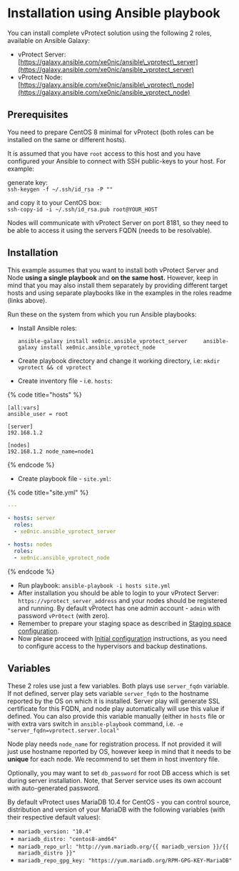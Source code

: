 # Installation using Ansible playbook

You can install complete vProtect solution using the following 2 roles, available on Ansible Galaxy:

* vProtect Server: [https://galaxy.ansible.com/xe0nic/ansible\_vprotect\_server](https://galaxy.ansible.com/xe0nic/ansible_vprotect_server)
* vProtect Node: [https://galaxy.ansible.com/xe0nic/ansible\_vprotect\_node](https://galaxy.ansible.com/xe0nic/ansible_vprotect_node)

## Prerequisites

You need to prepare CentOS 8 minimal for vProtect \(both roles can be installed on the same or different hosts\).

It is assumed that you have `root` access to this host and you have configured your Ansible to connect with SSH public-keys to your host. For example:

generate key:  
`ssh-keygen -f ~/.ssh/id_rsa -P ""`

and copy it to your CentOS box:  
`ssh-copy-id -i ~/.ssh/id_rsa.pub root@YOUR_HOST`

Nodes will communicate with vProtect Server on port 8181, so they need to be able to access it using the servers FQDN \(needs to be resolvable\).

## Installation

This example assumes that you want to install both vProtect Server and Node **using a single playbook** and **on the same host.** However, keep in mind that you may also install them separately by providing different target hosts and using separate playbooks like in the examples in the roles readme \(links above\).

Run these on the system from which you run Ansible playbooks:

* Install Ansible roles:

  `ansible-galaxy install xe0nic.ansible_vprotect_server    
  ansible-galaxy install xe0nic.ansible_vprotect_node`

* Create playbook directory and change it working directory, i.e: `mkdir vprotect && cd vprotect`
* Create inventory file - i.e. `hosts`:

{% code title="hosts" %}
```text
[all:vars] 
ansible_user = root

[server]
192.168.1.2

[nodes]
192.168.1.2 node_name=node1
```
{% endcode %}

* Create playbook file - `site.yml`:

{% code title="site.yml" %}
```yaml
---

- hosts: server
  roles:
  - xe0nic.ansible_vprotect_server

- hosts: nodes
  roles:
  - xe0nic.ansible_vprotect_node
```
{% endcode %}

* Run playbook: `ansible-playbook -i hosts site.yml`
* After installation you should be able to login to your vProtect Server: `https://vprotect_server_address` and your nodes should be registered and running. By default vProtect has one admin account - `admin` with password `vPr0tect` \(with zero\).
* Remember to prepare your staging space as described in [Staging space configuration](staging-space-configuration.md).
* Now please proceed with [Initial configuration](../initial_config/) instructions, as you need to configure access to the hypervisors and backup destinations.

## Variables

These 2 roles use just a few variables. Both plays use `server_fqdn` variable. If not defined, server play sets variable `server_fqdn` to the hostname reported by the OS on which it is installed. Server play will generate SSL certificate for this FQDN, and node play automatically will use this value if defined. You can also provide this variable manually \(either in `hosts` file or with extra vars switch in `ansible-playbook` command, i.e. `-e "server_fqdn=vprotect.server.local"`

Node play needs `node_name` for registration process. If not provided it will just use hostname reported by OS, however keep in mind that it needs to be **unique** for each node. We recommend to set them in host inventory file.

Optionally, you may want to set `db_password` for root DB access which is set during server installation. Note, that Server service uses its own account with auto-generated password.

By default vProtect uses MariaDB 10.4 for CentOS - you can control source, distribution and version of your MariaDB with the following variables \(with their respective default values\):

* `mariadb_version: "10.4"` 
* `mariadb_distro: "centos8-amd64"` 
* `mariadb_repo_url: "http://yum.mariadb.org/{{ mariadb_version }}/{{ mariadb_distro }}"`
* `mariadb_repo_gpg_key: "https://yum.mariadb.org/RPM-GPG-KEY-MariaDB"`

